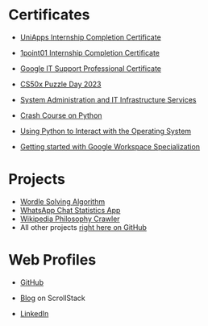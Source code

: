 # Certificates

- [UniApps Internship Completion Certificate](https://drive.google.com/file/d/1FKjtMmf1Aa3tDs8Ffqt41wXlkEHkc8Ma/view?usp=sharing)

- [1point01 Internship Completion Certificate](https://drive.google.com/file/d/1D7jHguOCFYTmwKFYlaNIDLzQP9o30UFZ/view?usp=share_link)

- [Google IT Support Professional Certificate](https://www.coursera.org/account/accomplishments/specialization/certificate/WEV3PB2VGNNR)

- [CS50x Puzzle Day 2023](https://certificates.cs50.io/2bbc0ffc-e04f-4cf5-8fbc-e86cebfe4b63.pdf)

- [System Administration and IT Infrastructure Services](https://www.coursera.org/account/accomplishments/specialization/certificate/WEV3PB2VGNNR)

- [Crash Course on Python](https://www.coursera.org/account/accomplishments/certificate/TVZK74AUUDRF)

- [Using Python to Interact with the Operating System](https://www.coursera.org/account/accomplishments/certificate/TG3RKKWDFF28)

- [Getting started with Google Workspace Specialization](https://www.coursera.org/account/accomplishments/specialization/certificate/6T9A9KYP8L8X)

# Projects

- [Wordle Solving Algorithm](https://ansht.stck.me/post/16674/Hello-Wordle)
- [WhatsApp Chat Statistics App](https://github.com/anshtiwatne/chat-analyzer)
- [Wikipedia Philosophy Crawler](https://github.com/anshtiwatne/philosophy-wikicrawl)
- All other projects [right here on GitHub](https://github.com/anshtiwatne?tab=repositories)

# Web Profiles

- [GitHub](https://github.com/anshtiwatne)

- [Blog](https://ansht.stck.me) on ScrollStack

- [LinkedIn](https://www.linkedin.com/in/ansht/)

